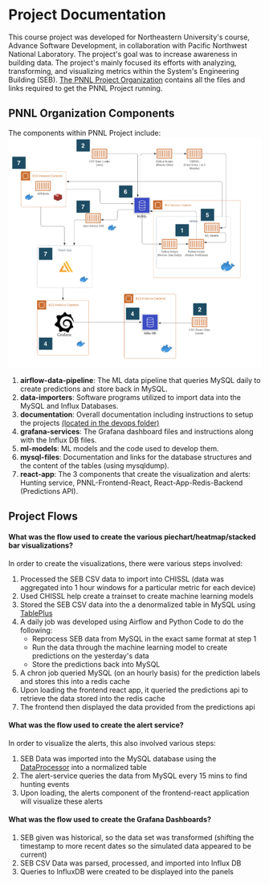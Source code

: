 # Project Documentation

This course project was developed for Northeastern University's course, Advance Software Development, in collaboration with Pacific Northwest National Laboratory. The project's goal was to increase awareness in building data. The project's mainly focused its efforts with analyzing, transforming, and visualizing metrics within the System's Engineering Building (SEB). [The PNNL Project Organization](https://github.com/PNNL-Project/) contains all the files and links required to get the PNNL Project running.

## PNNL Organization Components

The components within PNNL Project include:  
![](images/system-design-labels.png)

1. **airflow-data-pipeline**: The ML data pipeline that queries MySQL daily to create predictions and store back in MySQL.
2. **data-importers**: Software programs utilized to import data into the MySQL and Influx Databases.
3. **documentation**: Overall documentation including instructions to setup the projects [(located in the devops folder)](https://github.com/PNNL-Project/documentation/tree/main/devops)
4. **grafana-services**: The Grafana dashboard files and instructions along with the Influx DB files.
5. **ml-models**: ML models and the code used to develop them.
6. **mysql-files**: Documentation and links for the database structures and the content of the tables (using mysqldump).
7. **react-app**: The 3 components that create the visualization and alerts: Hunting service, PNNL-Frontend-React, React-App-Redis-Backend (Predictions API).

## Project Flows

#### What was the flow used to create the various piechart/heatmap/stacked bar visualizations?
In order to create the visualizations, there were various steps involved:

1. Processed the SEB CSV data to import into CHISSL (data was aggregated into 1 hour windows for a particular metric for each device)
2. Used CHISSL help create a trainset to create machine learning models
3. Stored the SEB CSV data into the a denormalized table in MySQL using [TablePlus](https://docs.tableplus.com/)
4. A daily job was developed using Airflow and Python Code to do the following:
     * Reprocess SEB data from MySQL in the exact same format at step 1
     * Run the data through the machine learning model to create predictions on the yesterday's data
     * Store the predictions back into MySQL
5. A chron job queried MySQL (on an hourly basis) for the prediction labels and stores this into a redis cache
6. Upon loading the frontend react app, it queried the predictions api to retrieve the data stored into the redis cache
7. The frontend then displayed the data provided from the predictions api 


#### What was the flow used to create the alert service?
In order to visualize the alerts, this also involved various steps:

1. SEB Data was imported into the MySQL database using the [DataProcessor](https://github.com/PNNL-Project/data-importers/tree/master/DataProcessor) into a normalized table
2. The alert-service queries the data from MySQL every 15 mins to find hunting events
3. Upon loading, the alerts component of the frontend-react application will visualize these alerts

#### What was the flow used to create the Grafana Dashboards?

1. SEB given was historical, so the data set was transformed (shifting the timestamp to more recent dates so the simulated data appeared to be current)
2. SEB CSV Data was parsed, processed, and imported into Influx DB
3. Queries to InfluxDB were created to be displayed into the panels
